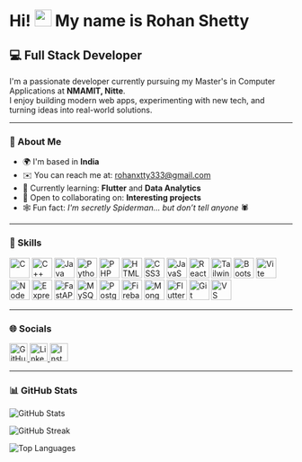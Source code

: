 # Hi! <img src="https://user-images.githubusercontent.com/18350557/176309783-0785949b-9127-417c-8b55-ab5a4333674e.gif" width="30px"> My name is Rohan Shetty

## 💻 Full Stack Developer

I'm a passionate developer currently pursuing my Master's in Computer Applications at **NMAMIT, Nitte**.  
I enjoy building modern web apps, experimenting with new tech, and turning ideas into real-world solutions.

---

### 📍 About Me

- 🌍 I'm based in **India**  
- ✉️ You can reach me at: [rohanxtty333@gmail.com](mailto:rohanxtty333@gmail.com)  
- 🧠 Currently learning: **Flutter** and **Data Analytics**  
- 🤝 Open to collaborating on: **Interesting projects**  
- 🕸️ Fun fact: *I'm secretly Spiderman... but don’t tell anyone* 🕷️

---

### 🧰 Skills

<p align="left">
  <img src="https://raw.githubusercontent.com/danielcranney/readme-generator/main/public/icons/skills/c-colored.svg" width="36" alt="C"/>
  <img src="https://raw.githubusercontent.com/danielcranney/readme-generator/main/public/icons/skills/cplusplus-colored.svg" width="36" alt="C++"/>
  <img src="https://raw.githubusercontent.com/danielcranney/readme-generator/main/public/icons/skills/java-colored.svg" width="36" alt="Java"/>
  <img src="https://raw.githubusercontent.com/danielcranney/readme-generator/main/public/icons/skills/python-colored.svg" width="36" alt="Python"/>
  <img src="https://raw.githubusercontent.com/danielcranney/readme-generator/main/public/icons/skills/php-colored.svg" width="36" alt="PHP"/>
  <img src="https://raw.githubusercontent.com/danielcranney/readme-generator/main/public/icons/skills/html5-colored.svg" width="36" alt="HTML5"/>
  <img src="https://raw.githubusercontent.com/danielcranney/readme-generator/main/public/icons/skills/css3-colored.svg" width="36" alt="CSS3"/>
  <img src="https://raw.githubusercontent.com/danielcranney/readme-generator/main/public/icons/skills/javascript-colored.svg" width="36" alt="JavaScript"/>
  <img src="https://raw.githubusercontent.com/danielcranney/readme-generator/main/public/icons/skills/react-colored.svg" width="36" alt="React"/>
  <img src="https://raw.githubusercontent.com/danielcranney/readme-generator/main/public/icons/skills/tailwindcss-colored.svg" width="36" alt="TailwindCSS"/>
  <img src="https://raw.githubusercontent.com/danielcranney/readme-generator/main/public/icons/skills/bootstrap-colored.svg" width="36" alt="Bootstrap"/>
  <img src="https://raw.githubusercontent.com/danielcranney/readme-generator/main/public/icons/skills/vite-colored.svg" width="36" alt="Vite"/>
  <img src="https://raw.githubusercontent.com/danielcranney/readme-generator/main/public/icons/skills/nodejs-colored.svg" width="36" alt="NodeJS"/>
  <img src="https://raw.githubusercontent.com/danielcranney/readme-generator/main/public/icons/skills/express-colored-dark.svg" width="36" alt="Express"/>
  <img src="https://raw.githubusercontent.com/danielcranney/readme-generator/main/public/icons/skills/fastapi-colored.svg" width="36" alt="FastAPI"/>
  <img src="https://raw.githubusercontent.com/danielcranney/readme-generator/main/public/icons/skills/mysql-colored.svg" width="36" alt="MySQL"/>
  <img src="https://raw.githubusercontent.com/danielcranney/readme-generator/main/public/icons/skills/postgresql-colored.svg" width="36" alt="PostgreSQL"/>
  <img src="https://raw.githubusercontent.com/danielcranney/readme-generator/main/public/icons/skills/firebase-colored.svg" width="36" alt="Firebase"/>
  <img src="https://raw.githubusercontent.com/danielcranney/readme-generator/main/public/icons/skills/mongodb-colored.svg" width="36" alt="MongoDB"/>
  <img src="https://raw.githubusercontent.com/danielcranney/readme-generator/main/public/icons/skills/flutter-colored.svg" width="36" alt="Flutter"/>
  <img src="https://raw.githubusercontent.com/danielcranney/readme-generator/main/public/icons/skills/git-colored.svg" width="36" alt="Git"/>
  <img src="https://raw.githubusercontent.com/danielcranney/readme-generator/main/public/icons/skills/visualstudiocode-colored.svg" width="36" alt="VS Code"/>
</p>

---

### 🌐 Socials

<p align="left">
  <a href="https://github.com/Shetty852" target="_blank">
    <img src="https://raw.githubusercontent.com/danielcranney/readme-generator/main/public/icons/socials/github.svg" width="32" alt="GitHub"/>
  </a>
  <a href="https://www.linkedin.com/in/rohan-shetty-1603ba230" target="_blank">
    <img src="https://raw.githubusercontent.com/danielcranney/readme-generator/main/public/icons/socials/linkedin.svg" width="32" alt="LinkedIn"/>
  </a>
  <a href="https://www.instagram.com/shettyr_o_h_a_n" target="_blank">
    <img src="https://raw.githubusercontent.com/danielcranney/readme-generator/main/public/icons/socials/instagram.svg" width="32" alt="Instagram"/>
  </a>
</p>

---

### 📊 GitHub Stats

<p align="left">
  <img src="https://github-readme-stats.vercel.app/api?username=Shetty852&show_icons=true&theme=tokyonight" alt="GitHub Stats"/>
</p>

<p align="left">
  <img src="https://github-readme-streak-stats.herokuapp.com/?user=Shetty852&theme=tokyonight" alt="GitHub Streak"/>
</p>

<p align="left">
  <img src="https://github-readme-stats.vercel.app/api/top-langs/?username=Shetty852&layout=compact&theme=tokyonight" alt="Top Languages"/>
</p>
